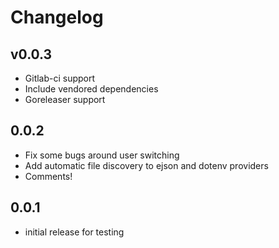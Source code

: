 # Changelog

## v0.0.3

* Gitlab-ci support
* Include vendored dependencies
* Goreleaser support

## 0.0.2

* Fix some bugs around user switching
* Add automatic file discovery to ejson and dotenv providers
* Comments!

## 0.0.1

* initial release for testing